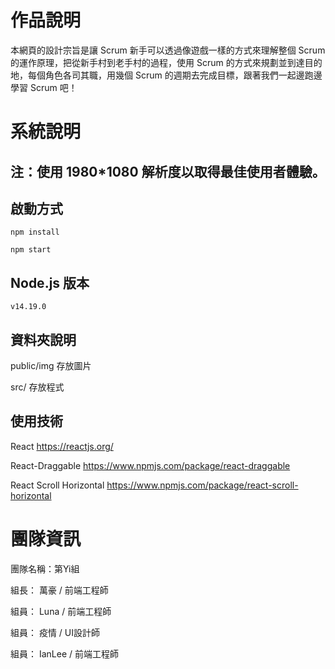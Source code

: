 # 作品說明
本網頁的設計宗旨是讓 Scrum 新手可以透過像遊戲一樣的方式來理解整個 Scrum 的運作原理，把從新手村到老手村的過程，使用 Scrum 的方式來規劃並到達目的地，每個角色各司其職，用幾個 Scrum 的週期去完成目標，跟著我們一起邊跑邊學習 Scrum 吧！

# 系統說明
## 注：使用 1980*1080 解析度以取得最佳使用者體驗。

## 啟動方式
```
npm install
```

```
npm start
```

## Node.js 版本
```
v14.19.0
```

## 資料夾說明

public/img
存放圖片

src/
存放程式

## 使用技術

React
https://reactjs.org/

React-Draggable
https://www.npmjs.com/package/react-draggable

React Scroll Horizontal
https://www.npmjs.com/package/react-scroll-horizontal


# 團隊資訊

團隊名稱：第Yi組

組長： 萬豪 / 前端工程師

組員： Luna / 前端工程師

組員： 疫情 / UI設計師

組員： IanLee / 前端工程師
